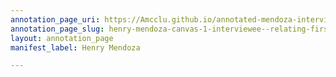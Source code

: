 ```yaml
---
annotation_page_uri: https://Amcclu.github.io/annotated-mendoza-interview/annotations/henry-mendoza-canvas-1-interviewee--relating-firsthand-experience--body-language--looks-off-.json
annotation_page_slug: henry-mendoza-canvas-1-interviewee--relating-firsthand-experience--body-language--looks-off-
layout: annotation_page
manifest_label: Henry Mendoza

---
```

